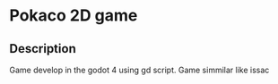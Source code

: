 # Pokaco 2D game

## Description
Game develop in the godot 4 using gd script.
Game simmilar like issac

